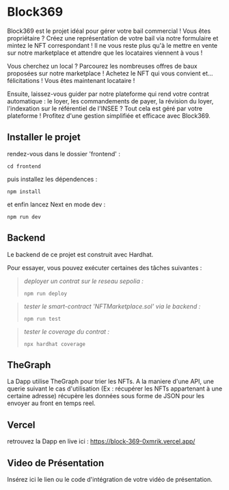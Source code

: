 # Block369


Block369 est le projet idéal pour gérer votre bail commercial ! Vous êtes propriétaire ? Créez une représentation de votre bail via notre formulaire et mintez le NFT correspondant ! Il ne vous reste plus qu'à le mettre en vente sur notre marketplace et attendre que les locataires viennent à vous !

Vous cherchez un local ? Parcourez les nombreuses offres de baux proposées sur notre marketplace ! Achetez le NFT qui vous convient et... félicitations ! Vous êtes maintenant locataire !

Ensuite, laissez-vous guider par notre plateforme qui rend votre contrat automatique : le loyer, les commandements de payer, la révision du loyer, l'indexation sur le référentiel de l'INSEE ? Tout cela est géré par votre plateforme ! Profitez d'une gestion simplifiée et efficace avec Block369.


## Installer le projet 


rendez-vous dans le dossier 'frontend' : 

```unix
cd frontend
```

puis installez les dépendences : 

```unix
npm install
```

et enfin lancez Next en mode dev : 

```unix
npm run dev
``` 



## Backend


Le backend de ce projet est construit avec Hardhat.

Pour essayer, vous pouvez exécuter certaines des tâches suivantes :

> *deployer un contrat sur le reseau sepolia :*
> ```unix
> npm run deploy
> ```


> *tester le smart-contract 'NFTMarketplace.sol' via le backend :* 
> ```unix
> npm run test
> ```

> *tester le coverage du contrat :*
> ```unix
> npx hardhat coverage
> ```


## TheGraph


La Dapp utilise TheGraph pour trier les NFTs. A la maniere d'une API, une querie suivant le cas d'utilisation (Ex : récupérer les NFTs appartenant à une certaine adresse) récupère les données sous forme de JSON pour les envoyer au front en temps reel. 
    


## Vercel 


retrouvez la Dapp en live ici : https://block-369-0xmrik.vercel.app/ 



## Video de Présentation


Insérez ici le lien ou le code d'intégration de votre vidéo de présentation.
